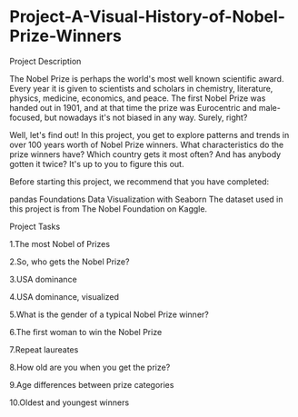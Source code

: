 # Project-A-Visual-History-of-Nobel-Prize-Winners
Project Description

The Nobel Prize is perhaps the world's most well known scientific award. Every year it is given to scientists and scholars in chemistry, literature, physics, medicine, economics, and peace. The first Nobel Prize was handed out in 1901, and at that time the prize was Eurocentric and male-focused, but nowadays it's not biased in any way. Surely, right?

Well, let's find out! In this project, you get to explore patterns and trends in over 100 years worth of Nobel Prize winners. What characteristics do the prize winners have? Which country gets it most often? And has anybody gotten it twice? It's up to you to figure this out.

Before starting this project, we recommend that you have completed:

pandas Foundations
Data Visualization with Seaborn
The dataset used in this project is from The Nobel Foundation on Kaggle.

Project Tasks

1.The most Nobel of Prizes

2.So, who gets the Nobel Prize?

3.USA dominance

4.USA dominance, visualized

5.What is the gender of a typical Nobel Prize winner?

6.The first woman to win the Nobel Prize

7.Repeat laureates

8.How old are you when you get the prize?

9.Age differences between prize categories

10.Oldest and youngest winners
